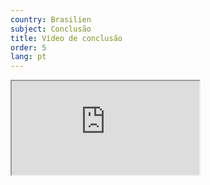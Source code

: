 ```yaml
---
country: Brasilien
subject: Conclusão
title: Vídeo de conclusão
order: 5
lang: pt
---
```

<div class="media-wrapper">
    <div class="video">
        <iframe src="https://tube.switch.ch/embed/7c64427f"  allowfullscreen></iframe>
    </div>
</div>
